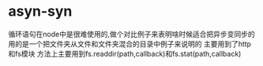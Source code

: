 # asyn-syn
循环语句在node中是很难使用的,做个对比例子来表明啥时候适合把异步变同步的
用的是一个把文件夹从文件和文件夹混合的目录中例子来说明的
主要用到了http和fs模块
方法上主要用到fs.readdir(path,callback)和fs.stat(path,callback)
